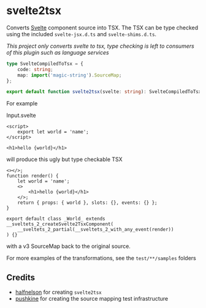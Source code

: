 # svelte2tsx

Converts [Svelte](https://svelte.dev) component source into TSX. The TSX can be type checked using the included `svelte-jsx.d.ts` and `svelte-shims.d.ts`.

_This project only converts svelte to tsx, type checking is left to consumers of this plugin such as language services_

```typescript
type SvelteCompiledToTsx = {
    code: string;
    map: import('magic-string').SourceMap;
};

export default function svelte2tsx(svelte: string): SvelteCompiledToTsx;
```

For example

Input.svelte

```svelte
<script>
    export let world = 'name';
</script>

<h1>hello {world}</h1>
```

will produce this ugly but type checkable TSX

```tsx
<></>;
function render() {
    let world = 'name';
    <>
        <h1>hello {world}</h1>
    </>;
    return { props: { world }, slots: {}, events: {} };
}

export default class _World_ extends __sveltets_2_createSvelte2TsxComponent(
    __sveltets_2_partial(__sveltets_2_with_any_event(render))
) {}
```

with a v3 SourceMap back to the original source.

For more examples of the transformations, see the `test/**/samples` folders

## Credits

-   [halfnelson](https://github.com/halfnelson) for creating `svelte2tsx`
-   [pushkine](https://github.com/pushkine) for creating the source mapping test infrastructure
